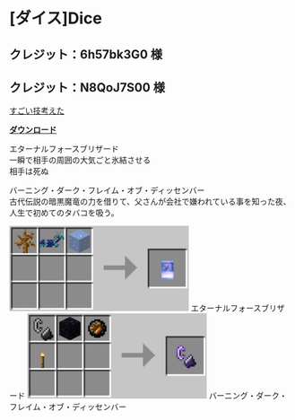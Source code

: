 # [ダイス]Dice
## クレジット：6h57bk3G0 様
## クレジット：N8QoJ7S00 様
[すごい技考えた](http://news20.2ch.net/test/read.cgi/news/1147887904/)

[**ダウンロード**](https://github.com/eyeq/mod-1.11.2-EternalForceBlizzard/releases/download/1.0/1.11.2-EternalForceBlizzard-1.0.jar)

エターナルフォースブリザード  
一瞬で相手の周囲の大気ごと氷結させる  
相手は死ぬ  

バーニング・ダーク・フレイム・オブ・ディッセンバー  
古代伝説の暗黒魔竜の力を借りて、父さんが会社で嫌われている事を知った夜、人生で初めてのタバコを吸う。  

<img src="https://github.com/eyeq/mod-1.11.2-EternalForceBlizzard/blob/master/screenshots/%E3%82%A8%E3%82%BF%E3%83%BC%E3%83%8A%E3%83%AB%E3%83%95%E3%82%A9%E3%83%BC%E3%82%B9%E3%83%96%E3%83%AA%E3%82%B6%E3%83%BC%E3%83%89(Eternal%20Force%20Blizzard).png" width="320px">  
エターナルフォースブリザード


<img src="https://github.com/eyeq/mod-1.11.2-EternalForceBlizzard/blob/master/screenshots/%E3%83%90%E3%83%BC%E3%83%8B%E3%83%B3%E3%82%B0%E3%83%BB%E3%83%80%E3%83%BC%E3%82%AF%E3%83%BB%E3%83%95%E3%83%AC%E3%82%A4%E3%83%A0%E3%83%BB%E3%82%AA%E3%83%96%E3%83%BB%E3%83%87%E3%82%A3%E3%83%83%E3%82%BB%E3%83%B3%E3%83%90%E3%83%BC(Burning%20dark%20flame%20of%20December).png" width="320px">  
バーニング・ダーク・フレイム・オブ・ディッセンバー
